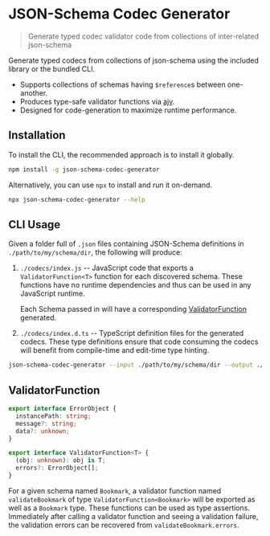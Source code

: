 # JSON-Schema Codec Generator

> Generate typed codec validator code from collections of inter-related json-schema

Generate typed codecs from collections of json-schema using the included library or the bundled CLI.

- Supports collections of schemas having `$reference`s between one-another.
- Produces type-safe validator functions via [ajv](https://npm.im/ajv).
- Designed for code-generation to maximize runtime performance.

## Installation

To install the CLI, the recommended approach is to install it globally.

```sh
npm install -g json-schema-codec-generator
```

Alternatively, you can use `npx` to install and run it on-demand.

```sh
npx json-schema-codec-generator --help
```

## CLI Usage

Given a folder full of `.json` files containing JSON-Schema definitions in `./path/to/my/schema/dir`, the following will produce:

1. `./codecs/index.js` -- JavaScript code that exports a `ValidatorFunction<T>` function for each discovered schema. These functions have no runtime dependencies and thus can be used in any JavaScript runtime.

   Each Schema passed in will have a corresponding [ValidatorFunction](#ValidatorFunction) generated.

1. `./codecs/index.d.ts` -- TypeScript definition files for the generated codecs. These type definitions ensure that code consuming the codecs will benefit from compile-time and edit-time type hinting.

```sh
json-schema-codec-generator --input ./path/to/my/schema/dir --output ./codecs/
```

## ValidatorFunction

```ts
export interface ErrorObject {
  instancePath: string;
  message?: string;
  data?: unknown;
}

export interface ValidatorFunction<T> {
  (obj: unknown): obj is T;
  errors?: ErrorObject[];
}
```

For a given schema named `Bookmark`, a validator function named `validateBookmark` of type `ValidatorFunction<Bookmark>` will be exported as well as a `Bookmark` type. These functions can be used as type assertions. Immediately after calling a validator function and seeing a validation failure, the validation errors can be recovered from `validateBookmark.errors`.
